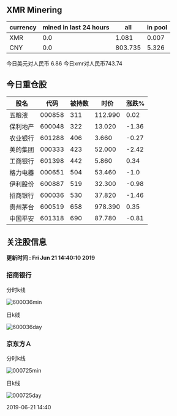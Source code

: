 ## XMR Minering

|currency|mined in last 24 hours|all|in pool|
|---|---|---|---|
|XMR|0.0|1.081|0.007|
|CNY|0.0|803.735|5.326|

今日美元对人民币 6.86	今日xmr对人民币743.74


## 今日重仓股 

|股名|代码|被持数|时价|涨跌%|
|---|---|---|---|---|
|五粮液|000858|311|112.990|0.02|
|保利地产|600048|322|13.020|-1.36|
|农业银行|601288|406|3.660|-0.27|
|美的集团|000333|423|52.000|-2.42|
|工商银行|601398|442|5.860|0.34|
|格力电器|000651|504|53.460|-1.0|
|伊利股份|600887|519|32.300|-0.98|
|招商银行|600036|530|37.820|-1.46|
|贵州茅台|600519|658|978.390|0.35|
|中国平安|601318|690|87.780|-0.81|

## 关注股信息
**更新时间 : Fri Jun 21 14:40:10 2019**
### 招商银行 
分时k线

![600036min](http://image.sinajs.cn/newchart/min/n/sh600036.gif)

日k线

![600036day](http://image.sinajs.cn/newchart/daily/n/sh600036.gif)

### 京东方Ａ 
分时k线

![000725min](http://image.sinajs.cn/newchart/min/n/sz000725.gif)

日k线

![000725day](http://image.sinajs.cn/newchart/daily/n/sz000725.gif)

2019-06-21 14:40